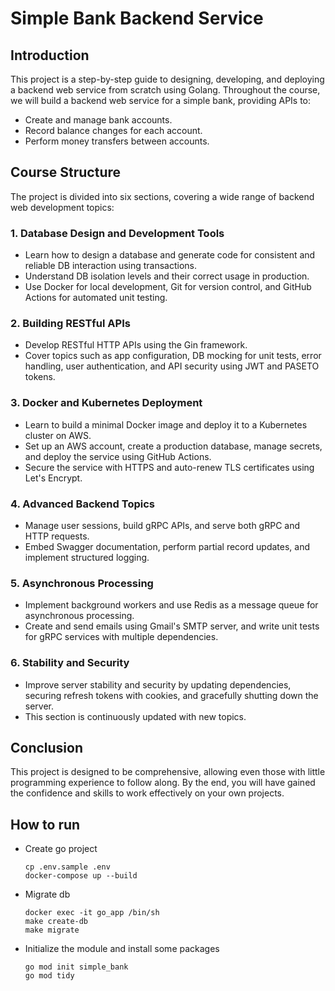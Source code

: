 # Simple Bank Backend Service

## Introduction

This project is a step-by-step guide to designing, developing, and deploying a backend web service from scratch using Golang. Throughout the course, we will build a backend web service for a simple bank, providing APIs to:

- Create and manage bank accounts.
- Record balance changes for each account.
- Perform money transfers between accounts.

## Course Structure
The project is divided into six sections, covering a wide range of backend web development topics:

### 1. Database Design and Development Tools
- Learn how to design a database and generate code for consistent and reliable DB interaction using transactions.
- Understand DB isolation levels and their correct usage in production.
- Use Docker for local development, Git for version control, and GitHub Actions for automated unit testing.

### 2. Building RESTful APIs
- Develop RESTful HTTP APIs using the Gin framework.
- Cover topics such as app configuration, DB mocking for unit tests, error handling, user authentication, and API security using JWT and PASETO tokens.

### 3. Docker and Kubernetes Deployment
- Learn to build a minimal Docker image and deploy it to a Kubernetes cluster on AWS.
- Set up an AWS account, create a production database, manage secrets, and deploy the service using GitHub Actions.
- Secure the service with HTTPS and auto-renew TLS certificates using Let's Encrypt.

### 4. Advanced Backend Topics
- Manage user sessions, build gRPC APIs, and serve both gRPC and HTTP requests.
- Embed Swagger documentation, perform partial record updates, and implement structured logging.

### 5. Asynchronous Processing
- Implement background workers and use Redis as a message queue for asynchronous processing.
- Create and send emails using Gmail's SMTP server, and write unit tests for gRPC services with multiple dependencies.

### 6. Stability and Security
- Improve server stability and security by updating dependencies, securing refresh tokens with cookies, and gracefully shutting down the server.
- This section is continuously updated with new topics.

## Conclusion
This project is designed to be comprehensive, allowing even those with little programming experience to follow along. By the end, you will have gained the confidence and skills to work effectively on your own projects.

## How to run

- Create go project
  ```
  cp .env.sample .env
  docker-compose up --build
  ```

- Migrate db
  ```
  docker exec -it go_app /bin/sh
  make create-db
  make migrate
  ```

- Initialize the module and install some packages
  ```
  go mod init simple_bank
  go mod tidy
  ```
